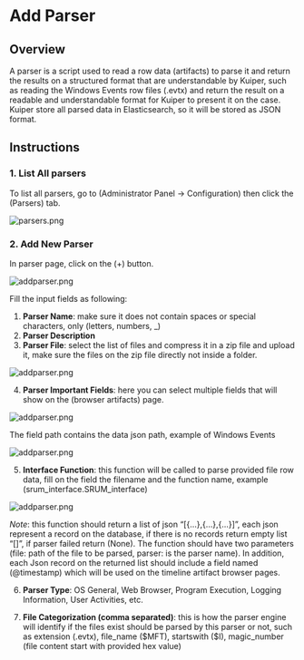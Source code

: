 # Add Parser

## Overview
A parser is a script used to read a row data (artifacts) to parse it and return the results on a structured format that are understandable by Kuiper, such as reading the Windows Events row files (.evtx) and return the result on a readable and understandable format for Kuiper to present it on the case. Kuiper store all parsed data in Elasticsearch, so it will be stored as JSON format. 

## Instructions

### 1. List All parsers

To list all parsers, go to (Administrator Panel -> Configuration) then click the (Parsers) tab.

![parsers.png](https://github.com/salehmuhaysin/Kuiper/blob/master/img/parsers.png?raw=true)


### 2. Add New Parser
In parser page, click on the (+) button.

![addparser.png](https://github.com/salehmuhaysin/Kuiper/blob/master/img/add_parser.png?raw=true)

Fill the input fields as following:
1.	**Parser Name**: make sure it does not contain spaces or special characters, only (letters, numbers, _)
2.	**Parser Description**
3.	**Parser File**: select the list of files and compress it in a zip file and upload it, make sure the files on the zip file directly not inside a folder.

![addparser.png](https://github.com/salehmuhaysin/Kuiper/blob/master/img/add_parser2.png?raw=true)

4.	**Parser Important Fields**: here you can select multiple fields that will show on the (browser artifacts) page.

![addparser.png](https://github.com/salehmuhaysin/Kuiper/blob/master/img/add_parser3.png?raw=true)

The field path contains the data json path, example of Windows Events

![addparser.png](https://github.com/salehmuhaysin/Kuiper/blob/master/img/add_parser4.png?raw=true)

5.	**Interface Function**: this function will be called to parse provided file row data, fill on the field the filename and the function name, example (srum_interface.SRUM_interface)

![addparser.png](https://github.com/salehmuhaysin/Kuiper/blob/master/img/add_parser5.png?raw=true)

*Note*: this function should return a list of json “[{…},{…},{…}]”, each json represent a record on the database, if there is no records return empty list “[]”, if parser failed return (None). The function should have two parameters (file: path of the file to be parsed, parser: is the parser name). In addition, each Json record on the returned list should include a field named (@timestamp) which will be used on the timeline artifact browser pages.

6.	**Parser Type**: OS General, Web Browser, Program Execution, Logging Information, User Activities, etc.

7.	**File Categorization (comma separated)**: this is how the parser engine will identify if the files exist should be parsed by this parser or not, such as extension (.evtx), file_name (\$MFT), startswith (\$I), magic_number (file content start with provided hex value)
